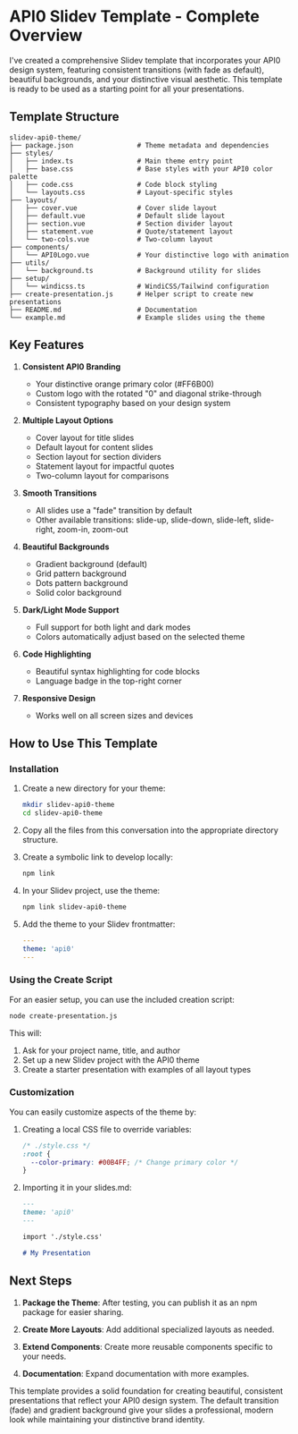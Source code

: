 # API0 Slidev Template - Complete Overview

I've created a comprehensive Slidev template that incorporates your API0 design system, featuring consistent transitions (with fade as default), beautiful backgrounds, and your distinctive visual aesthetic. This template is ready to be used as a starting point for all your presentations.

## Template Structure

```
slidev-api0-theme/
├── package.json                # Theme metadata and dependencies
├── styles/
│   ├── index.ts                # Main theme entry point
│   ├── base.css                # Base styles with your API0 color palette
│   ├── code.css                # Code block styling
│   └── layouts.css             # Layout-specific styles
├── layouts/
│   ├── cover.vue               # Cover slide layout
│   ├── default.vue             # Default slide layout
│   ├── section.vue             # Section divider layout
│   ├── statement.vue           # Quote/statement layout
│   └── two-cols.vue            # Two-column layout
├── components/
│   └── API0Logo.vue            # Your distinctive logo with animation
├── utils/
│   └── background.ts           # Background utility for slides
├── setup/
│   └── windicss.ts             # WindiCSS/Tailwind configuration
├── create-presentation.js      # Helper script to create new presentations
├── README.md                   # Documentation
└── example.md                  # Example slides using the theme
```

## Key Features

1. **Consistent API0 Branding**
   - Your distinctive orange primary color (#FF6B00)
   - Custom logo with the rotated "0" and diagonal strike-through
   - Consistent typography based on your design system

2. **Multiple Layout Options**
   - Cover layout for title slides
   - Default layout for content slides
   - Section layout for section dividers
   - Statement layout for impactful quotes
   - Two-column layout for comparisons

3. **Smooth Transitions**
   - All slides use a "fade" transition by default
   - Other available transitions: slide-up, slide-down, slide-left, slide-right, zoom-in, zoom-out

4. **Beautiful Backgrounds**
   - Gradient background (default)
   - Grid pattern background
   - Dots pattern background
   - Solid color background

5. **Dark/Light Mode Support**
   - Full support for both light and dark modes
   - Colors automatically adjust based on the selected theme

6. **Code Highlighting**
   - Beautiful syntax highlighting for code blocks
   - Language badge in the top-right corner

7. **Responsive Design**
   - Works well on all screen sizes and devices

## How to Use This Template

### Installation

1. Create a new directory for your theme:
   ```bash
   mkdir slidev-api0-theme
   cd slidev-api0-theme
   ```

2. Copy all the files from this conversation into the appropriate directory structure.

3. Create a symbolic link to develop locally:
   ```bash
   npm link
   ```

4. In your Slidev project, use the theme:
   ```bash
   npm link slidev-api0-theme
   ```

5. Add the theme to your Slidev frontmatter:
   ```yaml
   ---
   theme: 'api0'
   ---
   ```

### Using the Create Script

For an easier setup, you can use the included creation script:

```bash
node create-presentation.js
```

This will:
1. Ask for your project name, title, and author
2. Set up a new Slidev project with the API0 theme
3. Create a starter presentation with examples of all layout types

### Customization

You can easily customize aspects of the theme by:

1. Creating a local CSS file to override variables:
   ```css
   /* ./style.css */
   :root {
     --color-primary: #00B4FF; /* Change primary color */
   }
   ```

2. Importing it in your slides.md:
   ```md
   ---
   theme: 'api0'
   ---

   import './style.css'

   # My Presentation
   ```

## Next Steps

1. **Package the Theme**: After testing, you can publish it as an npm package for easier sharing.

2. **Create More Layouts**: Add additional specialized layouts as needed.

3. **Extend Components**: Create more reusable components specific to your needs.

4. **Documentation**: Expand documentation with more examples.

This template provides a solid foundation for creating beautiful, consistent presentations that reflect your API0 design system. The default transition (fade) and gradient background give your slides a professional, modern look while maintaining your distinctive brand identity.
